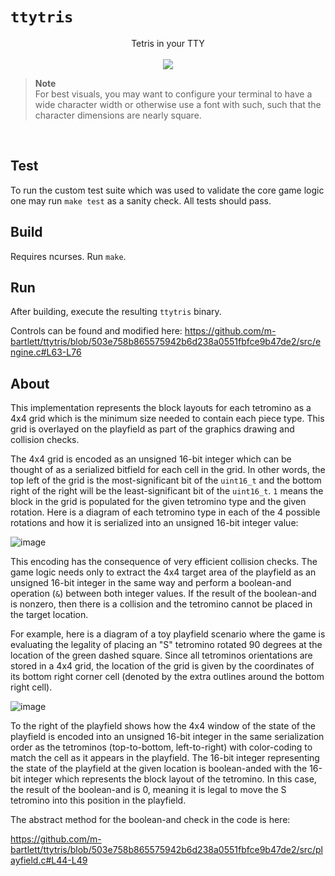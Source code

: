 # `ttytris`

<p align=center>
Tetris in your TTY<br/><br/>
<img src="https://github.com/m-bartlett/ttytris/assets/85039141/10fe03a0-b905-4677-8ee5-a175d7e728d1)">

</p>


>**Note**
><br/>For best visuals, you may want to configure your terminal to have a wide character width or otherwise use a font
>with such, such that the character dimensions are nearly square.
<br/>



## Test

To run the custom test suite which was used to validate the core game logic one may run `make test` as a sanity check. All tests should pass.

## Build

Requires ncurses. Run `make`.

## Run

After building, execute the resulting `ttytris` binary.

Controls can be found and modified here: https://github.com/m-bartlett/ttytris/blob/503e758b865575942b6d238a0551fbfce9b47de2/src/engine.c#L63-L76

## About

This implementation represents the block layouts for each tetromino as a 4x4 grid which is the minimum size needed to contain each piece type. This grid is overlayed on the playfield as part of the graphics drawing and collision checks.

The 4x4 grid is encoded as an unsigned 16-bit integer which can be thought of as a serialized bitfield for each cell in the grid. In other words, the top left of the grid is the most-significant bit of the `uint16_t` and the bottom right of the right will be the least-significant bit of the `uint16_t`. `1` means the block in the grid is populated for the given tetromino type and the given rotation. Here is a diagram of each tetromino type in each of the 4 possible rotations and how it is serialized into an unsigned 16-bit integer value:

![image](https://github.com/m-bartlett/ttytris/assets/85039141/20145cf6-b207-403d-97c4-1aa5289f226a)

This encoding has the consequence of very efficient collision checks. The game logic needs only to extract the 4x4 target area of the playfield as an unsigned 16-bit integer in the same way and perform a boolean-and operation (`&`) between both integer values. If the result of the boolean-and is nonzero, then there is a collision and the tetromino cannot be placed in the target location.

For example, here is a diagram of a toy playfield scenario where the game is evaluating the legality of placing an "S" tetromino rotated 90 degrees at the location of the green dashed square. Since all tetrominos orientations are stored in a 4x4 grid, the location of the grid is given by the coordinates of its bottom right corner cell (denoted by the extra outlines around the bottom right cell).


![image](https://github.com/m-bartlett/ttytris/assets/85039141/945fa39e-9d1c-4f3d-a159-a7011ce151a2)

To the right of the playfield shows how the 4x4 window of the state of the playfield is encoded into an unsigned 16-bit integer in the same serialization order as the tetrominos (top-to-bottom, left-to-right) with color-coding to match the cell as it appears in the playfield. The 16-bit integer representing the state of the playfield at the given location is boolean-anded with the 16-bit integer which represents the block layout of the tetromino. In this case, the result of the boolean-and is 0, meaning it is legal to move the S tetromino into this position in the playfield.


The abstract method for the boolean-and check in the code is here:

https://github.com/m-bartlett/ttytris/blob/503e758b865575942b6d238a0551fbfce9b47de2/src/playfield.c#L44-L49
